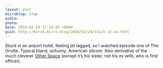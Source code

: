 ```yaml
---
layout: post
microblog: true
audio: 
photo: 
date: 2018-02-24 17:14:45 +0800
guid: http://kerim.micro.blog/2018/02/24/stuck-in-an.html
---
```

Stuck in an airport hotel, feeling jet lagged, so I watched episode one of The Orville. Typical bland, unfunny, American sitcom. Also derivative of the much cleverer [Other Space](https://shareotherspace.tumblr.com/) (except it’s his sister, not his ex wife, who is first officer).
